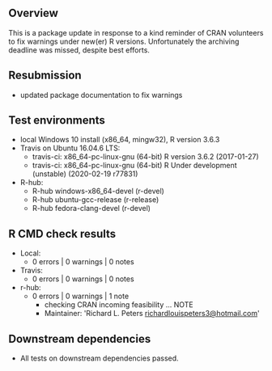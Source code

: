 ## Overview
This is a package update in response to a kind reminder of CRAN volunteers to fix warnings under new(er) R versions.
Unfortunately the archiving deadline was missed, despite best efforts.

## Resubmission
* updated package documentation to fix warnings



## Test environments
* local Windows 10 install (x86_64, mingw32), R version 3.6.3
* Travis on Ubuntu 16.04.6 LTS:   
  - travis-ci: x86_64-pc-linux-gnu (64-bit) R version 3.6.2 (2017-01-27)
  - travis-ci: x86_64-pc-linux-gnu (64-bit) R Under development (unstable) (2020-02-19 r77831)
* R-hub:  
  - R-hub windows-x86_64-devel (r-devel)
  - R-hub ubuntu-gcc-release (r-release)
  - R-hub fedora-clang-devel (r-devel)


## R CMD check results 
* Local: 
  - 0 errors | 0 warnings | 0 notes 
* Travis:
  - 0 errors | 0 warnings | 0 notes 
* r-hub: 
  - 0 errors | 0 warnings | 1 note  
    + checking CRAN incoming feasibility ... NOTE
    + Maintainer: 'Richard L. Peters <richardlouispeters3@hotmail.com>'

## Downstream dependencies
* All tests on downstream dependencies passed.
